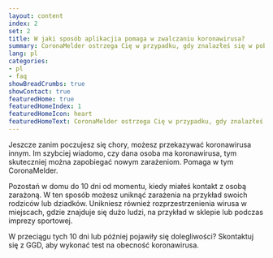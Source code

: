 ```yaml
---
layout: content
index: 2
set: 2
title: W jaki sposób aplikacjia pomaga w zwalczaniu koronawirusa?
summary: CoronaMelder ostrzega Cię w przypadku, gdy znalazłeś się w pobliżu osoby z koronawirusem.
lang: pl
categories:
- pl
- faq
showBreadCrumbs: true
showContact: true
featuredHome: true
featuredHomeIndex: 1
featuredHomeIcon: heart
featuredHomeText: CoronaMelder ostrzega Cię w przypadku, gdy znalazłeś się w pobliżu osoby z koronawirusem.
---
```


Jeszcze zanim poczujesz się chory, możesz przekazywać koronawirusa innym. Im szybciej wiadomo, czy dana osoba ma koronawirusa, tym skuteczniej można zapobiegać nowym zarażeniom. Pomaga w tym CoronaMelder. 

Pozostań w domu do 10 dni od momentu, kiedy miałeś kontakt z osobą zarażoną. W ten sposób możesz uniknąć zarażenia na przykład swoich rodziców lub dziadków. Unikniesz również rozprzestrzenienia wirusa w miejscach, gdzie znajduje się dużo ludzi, na przykład w sklepie lub podczas imprezy sportowej.

W przeciągu tych 10 dni lub później pojawiły się dolegliwości? Skontaktuj się z GGD, aby wykonać test na obecność koronawirusa.
